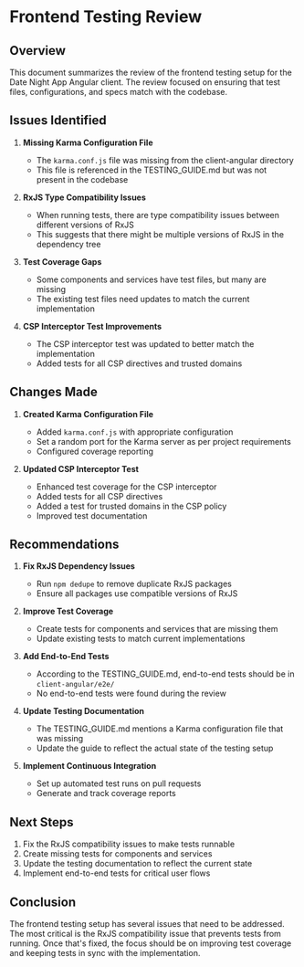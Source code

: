 # Frontend Testing Review

## Overview

This document summarizes the review of the frontend testing setup for the Date Night App Angular client. The review focused on ensuring that test files, configurations, and specs match with the codebase.

## Issues Identified

1. **Missing Karma Configuration File**
   - The `karma.conf.js` file was missing from the client-angular directory
   - This file is referenced in the TESTING_GUIDE.md but was not present in the codebase

2. **RxJS Type Compatibility Issues**
   - When running tests, there are type compatibility issues between different versions of RxJS
   - This suggests that there might be multiple versions of RxJS in the dependency tree

3. **Test Coverage Gaps**
   - Some components and services have test files, but many are missing
   - The existing test files need updates to match the current implementation

4. **CSP Interceptor Test Improvements**
   - The CSP interceptor test was updated to better match the implementation
   - Added tests for all CSP directives and trusted domains

## Changes Made

1. **Created Karma Configuration File**
   - Added `karma.conf.js` with appropriate configuration
   - Set a random port for the Karma server as per project requirements
   - Configured coverage reporting

2. **Updated CSP Interceptor Test**
   - Enhanced test coverage for the CSP interceptor
   - Added tests for all CSP directives
   - Added a test for trusted domains in the CSP policy
   - Improved test documentation

## Recommendations

1. **Fix RxJS Dependency Issues**
   - Run `npm dedupe` to remove duplicate RxJS packages
   - Ensure all packages use compatible versions of RxJS

2. **Improve Test Coverage**
   - Create tests for components and services that are missing them
   - Update existing tests to match current implementations

3. **Add End-to-End Tests**
   - According to the TESTING_GUIDE.md, end-to-end tests should be in `client-angular/e2e/`
   - No end-to-end tests were found during the review

4. **Update Testing Documentation**
   - The TESTING_GUIDE.md mentions a Karma configuration file that was missing
   - Update the guide to reflect the actual state of the testing setup

5. **Implement Continuous Integration**
   - Set up automated test runs on pull requests
   - Generate and track coverage reports

## Next Steps

1. Fix the RxJS compatibility issues to make tests runnable
2. Create missing tests for components and services
3. Update the testing documentation to reflect the current state
4. Implement end-to-end tests for critical user flows

## Conclusion

The frontend testing setup has several issues that need to be addressed. The most critical is the RxJS compatibility issue that prevents tests from running. Once that's fixed, the focus should be on improving test coverage and keeping tests in sync with the implementation.